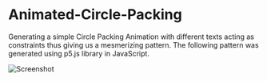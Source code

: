 # Animated-Circle-Packing

Generating a simple Circle Packing Animation with different texts acting as constraints thus giving us a mesmerizing pattern. The following pattern was generated using p5.js library in JavaScript.

![Screenshot](https://github.com/rhitwiksaha/Animated-Circle_Packing/blob/master/screenshot.png?raw=true)
